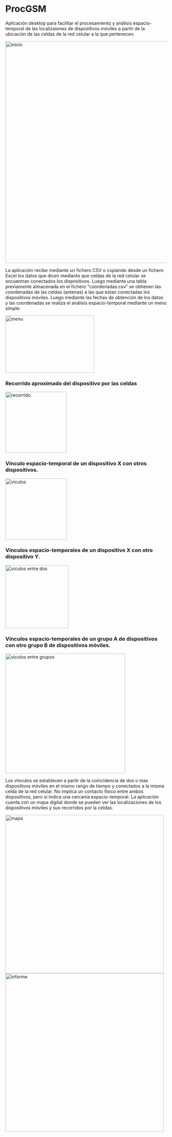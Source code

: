 
<h1>ProcGSM </h1>

<p>Aplicación desktop para facilitar el procesamiento y análisis espacio-temporal de las localizaiones de dispositivos móviles a partir de la ubicación de las celdas de la red celular a la que pertenecen.</p>
<img width="693" alt="inicio" src="https://github.com/user-attachments/assets/78b09935-657d-4e59-b594-80d6ea81e68d" />

<p>La aplicación recibe mediante un fichero CSV o copiando desde un fichero Excel los datos que dicen mediante que celdas de la red celular se encuentran conectados los dispositivos. Luego mediante una tabla previamente almacenada en el fichero "coordenadas.csv" se obtienen las coordenadas de las celdas (antenas) a las que estan conectadas los dispositivos móviles. Luego mediante las fechas de obtención de los datos y las coordenadas se realiza el análisis espacio-temporal mediante un menú simple:</p>
<img width="277" height="179" alt="menu" src="https://github.com/user-attachments/assets/17c16277-2eee-4e05-b230-e7503b2b46a6" />

<h3>Recorrido aproximado del dispositivo por las celdas</h3>
<img width="191" alt="recorrido" src="https://github.com/user-attachments/assets/ce4a70ad-486d-4132-81ce-f7e16b44b3f7" />

<h3>Vínculo espacio-temporal de un dispositivo X con otros dispositivos.</h3>
<img width="192" alt="viculos" src="https://github.com/user-attachments/assets/a2473e4a-6175-4974-80cb-9fc4fefc4eb6" />

<h3>Vínculos espacio-temporales de un dispositivo X con otro dispositivo Y.</h3>
<img width="197" alt="viculos entre dos" src="https://github.com/user-attachments/assets/ae1e81cf-08ef-4f9a-9d59-3b4e25443bec" />

<h3>Vínculos espacio-temporales de un grupo A de dispositivos con otro grupo B de dispositivos móviles.</h3>
<img width="374" alt="viculos entre grupos" src="https://github.com/user-attachments/assets/09c0bbe6-c23c-4885-94cb-f35befae473b" />

<p>Los vínculos se establecen a partir de la coincidencia de dos o mas dispositivos móviles en el mismo rango de tiempo y conectados a la misma celda de la red celular. No implica un contacto físico entre ambos dispositivos, pero si indica una cercanía espacio-temporal. La aplicación cuenta con un mapa digital donde se pueden ver las localizaciones de los dispositivos móviles y sus recorridos por la celdas.</p>
<img width="495" alt="mapa" src="https://github.com/user-attachments/assets/42192cfc-fbf1-4ba7-a75b-cb07b776bc1d" /> 
<img width="495" alt="informe" src="https://github.com/user-attachments/assets/2ecf2034-5fda-463b-82d4-b4905af0f67c" />




